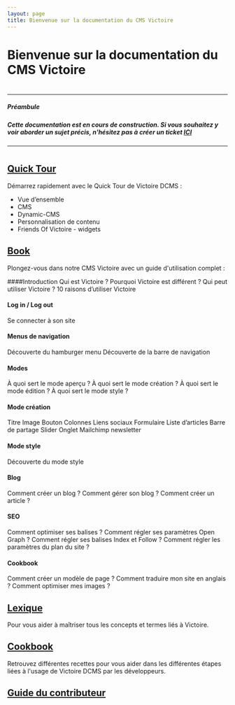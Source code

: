 ```yaml
---
layout: page
title: Bienvenue sur la documentation du CMS Victoire
---
```


# Bienvenue sur la documentation du CMS Victoire
#
-----
##### _Préambule_
##### _Cette documentation est en cours de construction. Si vous souhaitez y voir aborder un sujet précis, n'hésitez pas à créer un ticket **[ICI](https://github.com/Victoire/documentation-fr/issues)**_
---
#
## [Quick Tour](https://github.com/Victoire/documentation-fr/blob/master/QUICKTOUR)
Démarrez rapidement avec le Quick Tour de Victoire DCMS :

- Vue d’ensemble
- CMS
- Dynamic-CMS
- Personnalisation de contenu
- Friends Of Victoire - widgets

## [Book](https://github.com/Victoire/documentation-fr/blob/master/BOOK)
Plongez-vous dans notre CMS Victoire avec un guide d'utilisation complet :

####Introduction
Qui est Victoire ? 
Pourquoi Victoire est différent ?
Qui peut utiliser Victoire ?
10 raisons d’utiliser Victoire

#### Log in / Log out
Se connecter à son site

#### Menus de navigation
Découverte du hamburger menu
Découverte de la barre de navigation

#### Modes
À quoi sert le mode aperçu ? 
À quoi sert le mode création ?
À quoi sert le mode édition ?
À quoi sert le mode style ?

#### Mode création
Titre 
Image
Bouton 
Colonnes 
Liens sociaux 
Formulaire 
Liste d’articles
Barre de partage
Slider
Onglet
Mailchimp newsletter

#### Mode style
Découverte du mode style

#### Blog
Comment créer un blog ? 
Comment gérer son blog ?
Comment créer un article ?

#### SEO
Comment optimiser ses balises ? 
Comment régler ses paramètres Open Graph ?
Comment régler ses balises Index et Follow ?
Comment régler les paramètres du plan du site  ?

#### Cookbook
Comment créer un modèle de page ?
Comment traduire mon site en anglais ? 
Comment optimiser mes images ?


## [Lexique](https://github.com/Victoire/documentation-fr/blob/master/LEXIQUE)
Pour vous aider à maîtriser tous les concepts et termes liés à Victoire.

## [Cookbook](https://github.com/Victoire/documentation-fr/blob/master/COOKBOOK)
Retrouvez différentes recettes pour vous aider dans les différentes étapes liées à l'usage de Victoire DCMS par les développeurs.

## [Guide du contributeur](https://github.com/Victoire/documentation-fr/tree/master/CONTRIBUTION)

